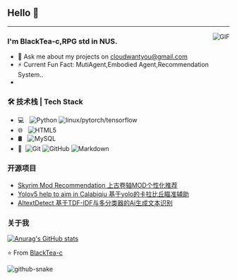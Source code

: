 ## Hello 👋

---
<img align="right" alt="GIF" src="https://i0.hdslb.com/bfs/article/766b34dee5bb1d411d6a30eb9f598a4d8a99a6af.gif@!web-article-pic.avif" />

### I'm BlackTea-c,RPG std in NUS.

- 💬 Ask me about my projects on [cloudwantyou@gmail.com](mailto:cloudwantyou@gmail.com)
- ⚡ Current Fun Fact: MutiAgent,Embodied Agent,Recommendation System..
- 

### 🛠 技术栈 | Tech Stack

- 💻 &#160; ![Python](https://img.shields.io/badge/-Python-333333?style=flat&logo=Java&logoColor=007396)
![linux/pytorch/tensorflow](https://img.shields.io/badge/-Linux-333333?style=flat&logo=Linux&logoColor=FCC624)
- 🌐 &#160; ![HTML5](https://img.shields.io/badge/-HTML5-333333?style=flat&logo=HTML5)
- 🛢 &#160; ![MySQL](https://img.shields.io/badge/-MySQL-333333?style=flat&logo=mysql)
- 🔧 &#160;![Git](https://img.shields.io/badge/-Git-333333?style=flat&logo=git)
![GitHub](https://img.shields.io/badge/-GitHub-333333?style=flat&logo=github)
![Markdown](https://img.shields.io/badge/-Markdown-333333?style=flat&logo=markdown)

### 开源项目
- [Skyrim Mod Recommendation 上古卷轴MOD个性化推荐](https://github.com/BlackTea-c/MoiveRecommand)
- [Yolov5 help to aim in Calabiqiu 基于yolo的卡拉比丘瞄准辅助](https://github.com/BlackTea-c/Calabiqiu)
- [AItextDetect 基于TDF-IDF与多分类器的Ai生成文本识别](https://github.com/BlackTea-c/AItextDetect)
### 关于我


[![Anurag's GitHub stats](https://github-readme-stats.vercel.app/api?username=BlackTea-c)](https://github.com/anuraghazra/github-readme-stats)


⭐️ From [BlackTea-c](https://github.com/BlackTea-c)

<picture>
  <source media="(prefers-color-scheme: dark)" srcset="github-snake-dark.svg" />
  <source media="(prefers-color-scheme: light)" srcset="github-snake.svg" />
  <img alt="github-snake" src="github-snake.svg" />
</picture>
